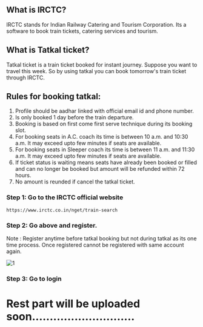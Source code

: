 ## What is IRCTC?

IRCTC stands for Indian Railway Catering and Tourism Corporation. Its a software to book train tickets, catering services and tourism.

## What is Tatkal ticket?

Tatkal ticket is a train ticket booked for instant journey. Suppose you want to travel this week. So by using tatkal you can book tomorrow's train ticket through IRCTC.

## Rules for booking tatkal:

1. Profile should be aadhar linked with official email id and phone number.
2. Is only booked 1 day before the train departure.
3. Booking is based on first come first serve technique during its booking slot.
4. For booking seats in A.C. coach its time is between 10 a.m. and 10:30 a.m. It may exceed upto few minutes if seats are available.
5. For booking seats in Sleeper coach its time is between 11 a.m. and 11:30 a.m. It may exceed upto few minutes if seats are available.
6. If ticket status is waiting means seats have already been booked or filled and can no longer be booked but amount will be refunded within 72 hours.
7. No amount is reunded if cancel the tatkal ticket.

### Step 1: Go to the IRCTC official website
    https://www.irctc.co.in/nget/train-search

### Step 2: Go above and register. 
Note : Register anytime before tatkal booking but not during tatkal as its one time process. Once registered cannot be registered with same account again.

![1](https://github.com/user-attachments/assets/520199ca-617d-48f0-bf1e-807c8f55858a)

### Step 3: Go to login
# Rest part will be uploaded soon.............................
